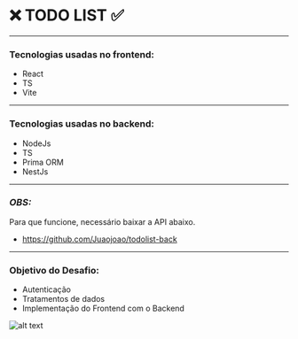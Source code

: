 # ❌ TODO LIST ✅
---
### Tecnologias usadas no frontend:
- React
- TS
- Vite
---
### Tecnologias usadas no backend:
- NodeJs
- TS
- Prima ORM
- NestJs
---
### *OBS:*
 Para que funcione, necessário baixar a API abaixo.
- https://github.com/Juaojoao/todolist-back
---
### Objetivo do Desafio:
- Autenticação
- Tratamentos de dados
- Implementação do Frontend com o Backend

![alt text](https://media.giphy.com/media/v1.Y2lkPTc5MGI3NjExeDAzNG43bmp6MGtqbHIycjQxMml6NGE5eHhpbzh3Y2Q1cGwxdm9mMCZlcD12MV9pbnRlcm5hbF9naWZfYnlfaWQmY3Q9Zw/xT0GqEkbTfaE5meNNe/giphy.gif)
